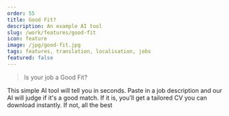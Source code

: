 ```yaml
---
order: 55
title: Good Fit?
description: An example AI tool
slug: /work/features/good-fit
icon: feature
image: /jpg/good-fit.jpg
tags: features, translation, localisation, jobs
featured: false
---
```


> Is your job a Good Fit?

This simple AI tool will tell you in seconds. Paste in a job description and our AI will judge if it's a good match. If it is, you’ll get a tailored CV you can download instantly. If not, all the best
